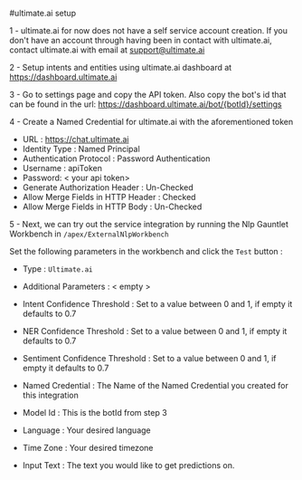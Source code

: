 #ultimate.ai setup

1 - ultimate.ai for now does not have a self service account creation. If you don't have an account through having been in contact with ultimate.ai, contact ultimate.ai with email at support@ultimate.ai

2 - Setup intents and entities using ultimate.ai dashboard at https://dashboard.ultimate.ai

3 - Go to settings page and copy the API token. Also copy the bot's id that can be found in the url: https://dashboard.ultimate.ai/bot/{botId}/settings

4 - Create a Named Credential for ultimate.ai with the aforementioned token

- URL : https://chat.ultimate.ai
- Identity Type : Named Principal
- Authentication Protocol : Password Authentication
- Username : apiToken
- Password: < your api token>
- Generate Authorization Header : Un-Checked
- Allow Merge Fields in HTTP Header : Checked
- Allow Merge Fields in HTTP Body : Un-Checked

5 - Next, we can try out the service integration by running the Nlp Gauntlet Workbench in `/apex/ExternalNlpWorkbench`

Set the following parameters in the workbench and click the `Test` button :

- Type :  `Ultimate.ai`
- Additional Parameters : < empty >
- Intent Confidence Threshold : Set to a value between 0 and 1, if empty it defaults to 0.7
- NER Confidence Threshold : Set to a value between 0 and 1, if empty it defaults to 0.7
- Sentiment Confidence Threshold : Set to a value between 0 and 1, if empty it defaults to 0.7

- Named Credential : The Name of the Named Credential you created for this integration
- Model Id : This is the botId from step 3

- Language : Your desired language
- Time Zone : Your desired timezone
- Input Text : The text you would like to get predictions on. 